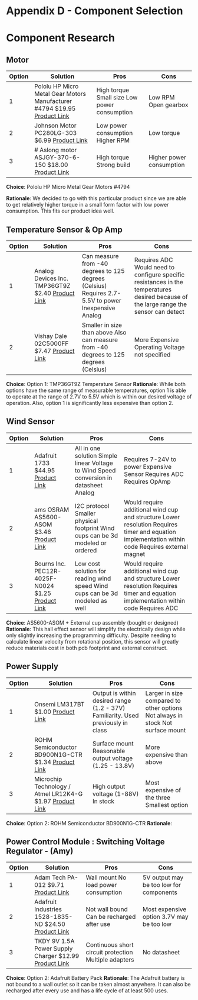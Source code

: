 # Appendix D - Component Selection


# Component Research
## Motor 

| Option | Solution   | Pros            | Cons          |
|--------|---------------------------------------------------------------------------------|----------------------------------------------|---------------------------|
| 1 | Pololu  HP Micro Metal Gear Motors Manufacturer #4794 $19.95 [Product Link](https://www.digikey.com/en/products/detail/pololu-corporation/4794/10450215) | High torque Small size Low power consumption	 | Low RPM Open gearbox      |
| 2 | Johnson Motor PC280LG-303 $6.99 [Product Link](https://www.digikey.com/en/products/detail/johnson-motor/PC280LG-303/12719605?s=N4IgTCBcDaIAoGEwA4AMAZA4gWgMytxAF0BfIA)                            | Low power consumption Higher RPM             | Low torque                |
| 3  | # Aslong motor ASJGY-370-6-150  $18.00 [Product Link](https://www.digikey.com/en/products/detail/aslong-motor/ASJGY-370-6-150/17141533)                          | High torque Strong build                     | Higher power consumption  |

**Choice**: Pololu HP Micro Metal Gear Motors #4794

**Rationale**: We decided to go with this particular product since we are able to get relatively higher torque in a small form factor with low power consumption. This fits our product idea well. 


## Temperature Sensor & Op Amp 

| Option | Solution   |     Pros          | Cons      |
|--------|-----------------------------------------------------------------------|------------------------------------------------------------------------------------------------------|----------------------------------------------------------------------------------------------------------------------------------------|
| 1 | Analog Devices Inc. TMP36GT9Z $2.40 [Product Link](https://www.digikey.com/en/products/detail/analog-devices-inc./TMP36GT9Z/820404?utm_adgroup=Sensors%2C%20Transducers&utm_source=google&utm_medium=cpc&utm_campaign=Shopping_Supplier_Analog%20Devices_8100_Co-op&utm_term=&utm_content=Sensors%2C%20Transducers&gclid=CjwKCAiAuOieBhAIEiwAgjCvcsCZyWVeiyDcKQUVVTk8pV4ASd2GmkGpzxy_TOEjEfYKlqq3DK2GTBoC_5sQAvD_BwE)                 | Can measure from -40 degrees to 125 degrees (Celsius)  Requires 2.7-5.5V to power Inexpensive Analog | Requires ADC Would need to configure specific resistances in the temperatures desired because of the large range the sensor can detect |
| 2 |  Vishay Dale 02C5000FF $7.47 [Product Link](https://www.digikey.com/en/products/detail/vishay-dale/02C5000FF/7102168?utm_adgroup=Sensors&utm_source=google&utm_medium=cpc&utm_campaign=Shopping_Supplier_Vishay&utm_term=&utm_content=Sensors&gclid=CjwKCAiAuOieBhAIEiwAgjCvcjanU_nYK6sKSd_tNL7Bc9r0mU-zho8bE9Sww9H88CmrueyUZ3rF7xoCSCEQAvD_BwE)                         | Smaller in size than above Also can measure from -40 degrees to 125 degrees (Celsius)                | More Expensive Operating Voltage not specified                                                                                         |


**Choice**: Option 1: TMP36GT9Z Temperature Sensor
**Rationale**: While both options have the same range of measurable temperatures, option 1 is able to operate at the range of 2.7V to 5.5V which is within our desired voltage of operation. Also, option 1 is significantly less expensive than option 2.

## Wind Sensor

| Option | Solution                                                                                                        | Pros                                                                                   | Cons                                                                                                                                             |
|--------|-----------------------------------------------------------------------------------------------------------------|----------------------------------------------------------------------------------------|--------------------------------------------------------------------------------------------------------------------------------------------------|
| 1 |  Adafruit 1733 $44.95 [Product Link](https://www.digikey.com/en/products/detail/adafruit-industries-llc/1733/5356813)                                                                          | All in one solution Simple linear Voltage to Wind Speed conversion in datasheet Analog | Requires 7-24V to power Expensive Sensor Requires ADC Requires OpAmp                                                                             |
| 2 | ams OSRAM AS5600-ASOM $3.46 [Product Link](https://www.digikey.com/en/products/detail/ams-osram/AS5600-ASOM/4914332)          | I2C protocol Smaller physical footprint Wind cups can be 3d modeled or ordered         | Would require additional wind cup and structure Lower resolution Requires timer and equation implementation within code Requires external magnet |
| 3 | Bourns Inc. PEC12R-4025F-N0024 $1.25 [Product Link](https://www.digikey.com/en/products/detail/bourns-inc/PEC12R-4025F-N0024/4499645) | Low cost solution for reading wind speed Wind cups can be 3d modeled as well           | Would require additional wind cup and structure Lower resolution Requires timer and equation implementation within code Requires ADC             |


**Choice**: AS5600-ASOM + External cup assembly (bought or designed)
**Rationale**: This hall effect sensor will simplify the electrically design while only slightly increasing the programming difficulty. Despite needing to calculate linear velocity from rotational position, this sensor will greatly reduce materials cost in both pcb footprint and external construct.


## Power Supply 

| Option | Solution                                                 | Pros                                                                             | Cons                                                                            |
|--------|----------------------------------------------------------|----------------------------------------------------------------------------------|---------------------------------------------------------------------------------|
| 1  | Onsemi LM317BT $1.00 [Product Link](https://www.mouser.com/ProductDetail/onsemi/LM317BT?qs=2OtswVQKCOFqwWAJL8KJcQ%3D%3D)                 | Output is within desired range (1.2 - 37V) Familiarity. Used previously in class | Larger in size compared to other options  Not always in stock Not surface mount |
| 2 | ROHM Semiconductor BD900N1G-CTR $1.34 [Product Link](https://www.mouser.com/ProductDetail/ROHM-Semiconductor/BD900N1G-CTR?qs=tlsG%2FOw5FFj5wsaHI6szYQ%3D%3D )       | Surface mount Reasonable output voltage (1.25 - 13.8V)                           | More expensive than above                                                       |
| 3 | Microchip Technology / Atmel LR12K4-G $1.97 [Product Link](https://www.digikey.com/en/products/detail/texas-instruments/LM340T-5-0-NOPB/6237?utm_adgroup=Texas%20Instruments&utm_source=google&utm_medium=cpc&utm_campaign=Dynamic%20Search_EN_Focus%20Suppliers&utm_term=&utm_content=Texas%20Instruments&gclid=Cj0KCQiA4aacBhCUARIsAI55maFnEFSxY9Nrp74SMGPRYId6pp5bPTp1S4CAfAtAoHT3UKIn8THIalcaAgYoEALw_wcB)  | High output voltage (1-88V) In stock                                             | Most expensive of the three Smallest option                                     |

**Choice**: Option 2: ROHM Semiconductor BD900N1G-CTR
**Rationale**:

## Power Control Module : Switching Voltage Regulator - (Amy)

| Option | Solution                                              | Pros                                                  | Cons                                       |
|--------|-------------------------------------------------------|-------------------------------------------------------|--------------------------------------------|
| 1 |  Adam Tech PA-012 $9.71 [Product Link](https://www.digikey.com/en/products/detail/adam-tech/PA-012/14317019)             | Wall mount No load power consumption                  | 5V output may be too low for components    |
| 2 | Adafruit Industries 1528-1835-ND $24.50 [Product Link](https://www.digikey.com/en/products/detail/adafruit-industries-llc/353/5054549)| Not wall bound Can be recharged after use             | Most expensive option  3.7V may be too low |
| 3 | TKDY 9V 1.5A Power Supply Charger  $12.99 [Product Link](https://www.amazon.com/Adapter-Switching-Transformer-Charger-Certificate/dp/B08F78R13B/ref=pd_lpo_1?pd_rd_w=SALEX&content-id=amzn1.sym.116f529c-aa4d-4763-b2b6-4d614ec7dc00&pf_rd_p=116f529c-aa4d-4763-b2b6-4d614ec7dc00&pf_rd_r=K8CAXBE8ZR889PMYWN45&pd_rd_wg=VDzOb&pd_rd_r=45420db3-0978-4b0b-aca4-bb7349181a80&pd_rd_i=B08F78R13B&th=1) | Continuous short circuit protection Multiple adapters | No datasheet                               |

**Choice**: Option 2: Adafruit Battery Pack
**Rationale**: The Adafruit battery is not bound to a wall outlet so it can be taken almost anywhere. It can also be recharged after every use and has a life cycle of at least 500 uses.

